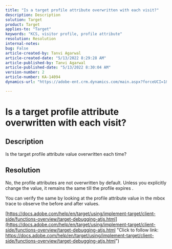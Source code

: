 ```yaml
---
title: "Is a target profile attribute overwritten with each visit?"
description: Description
solution: Target
product: Target
applies-to: "Target"
keywords: "KCS, visitor profile, profile attribute"
resolution: Resolution
internal-notes: 
bug: False
article-created-by: Tanvi Agarwal
article-created-date: "5/13/2022 8:29:28 AM"
article-published-by: Tanvi Agarwal
article-published-date: "5/13/2022 8:30:04 AM"
version-number: 2
article-number: KA-14094
dynamics-url: "https://adobe-ent.crm.dynamics.com/main.aspx?forceUCI=1&pagetype=entityrecord&etn=knowledgearticle&id=df5ae7ca-96d2-ec11-a7b5-00224809c27a"

---
```

# Is a target profile attribute overwritten with each visit?

## Description


Is the target profile attribute value overwritten each time?


## Resolution


No, the profile attributes are not overwritten by default. Unless you explicitly change the value, it remains the same till the profile expires .

You can verify the same by looking at the profile attribute value in the mbox trace to observe the before and after values.

[https://docs.adobe.com/help/en/target/using/implement-target/client-side/functions-overview/target-debugging-atjs.html](https://docs.adobe.com/help/en/target/using/implement-target/client-side/functions-overview/target-debugging-atjs.html "Click to follow link: https://docs.adobe.com/help/en/target/using/implement-target/client-side/functions-overview/target-debugging-atjs.html")
